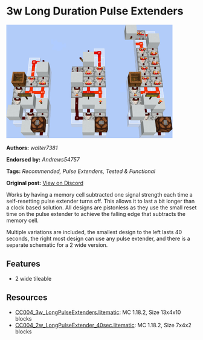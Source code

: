 # 3w Long Duration Pulse Extenders
<img alt="huge_2023-03-16_132229.png" src="images/huge_2023-03-16_132229.png?raw=1" height="300px">

**Authors:** *walter7381*

**Endorsed by:** *Andrews54757*

**Tags:** *Recommended, Pulse Extenders, Tested & Functional*

**Original post:** [View on Discord](https://discord.com/channels/1375556143186837695/1388318602532225044)

Works by having a memory cell subtracted one signal strength each time a self-resetting pulse extender turns off. This allows it to last a bit longer than a clock based solution. All designs are pistonless as they use the small reset time on the pulse extender to achieve the falling edge that subtracts the memory cell.

Multiple variations are included, the smallest design to the left lasts 40 seconds, the right most design can use any pulse extender, and there is a separate schematic for a 2 wide version.
## Features
- 2 wide tileable

## Resources
- [CC004_3w_LongPulseExtenders.litematic](attachments/CC004_3w_LongPulseExtenders.litematic): MC 1.18.2, Size 13x4x10 blocks
- [CC004_2w_LongPulseExtender_40sec.litematic](attachments/CC004_2w_LongPulseExtender_40sec.litematic): MC 1.18.2, Size 7x4x2 blocks

